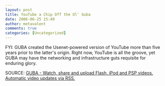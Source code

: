 ```yaml
---
layout: post
title: YouTube a Chip Off the Ol' Guba
date: 2006-06-25 15:49
author: metavalent
comments: true
categories: [Uncategorized]
---
```

FYI: GUBA created the Usenet-powered version of YouTube more than five years prior to the latter's origin.  Right now, YouTube is all the groove, yet GUBA may have the networking and infrastructure guts requisite for enduring glory.

SOURCE: <a href="http://www.guba.com/">GUBA - Watch, share and upload Flash, iPod and PSP videos. Automatic video updates via RSS.</a>
